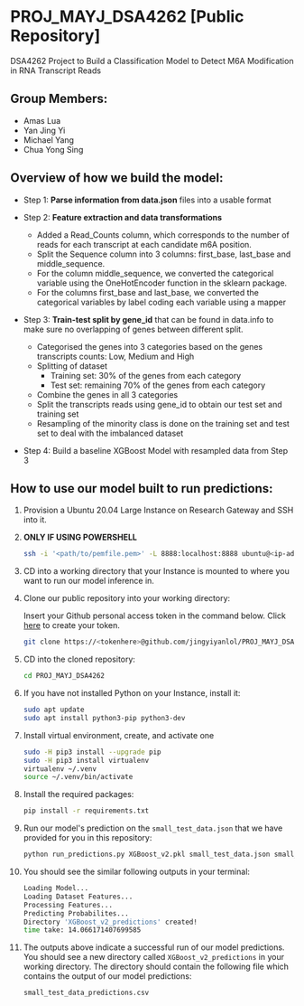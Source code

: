 # PROJ_MAYJ_DSA4262 [Public Repository]
DSA4262 Project to Build a Classification Model to Detect M6A Modification in RNA Transcript Reads

## Group Members:
- Amas Lua
- Yan Jing Yi
- Michael Yang
- Chua Yong Sing

## Overview of how we build the model:

- Step 1: **Parse information from data.json** files into a usable format

- Step 2: **Feature extraction and data transformations**
    - Added a Read_Counts column, which corresponds to the number of reads for each transcript at each candidate m6A position.
    - Split the Sequence column into 3 columns: first_base, last_base and middle_sequence.
    - For the column middle_sequence, we converted the categorical variable using the OneHotEncoder function in the sklearn package.
    - For the columns first_base and last_base, we converted the categorical variables by label coding each variable using a mapper

- Step 3: **Train-test split by gene_id** that can be found in data.info to make sure no overlapping of genes between different split.
    - Categorised the genes into 3 categories based on the genes transcripts counts: Low, Medium and High
    - Splitting of dataset
        - Training set: 30% of the genes from each category
        - Test set: remaining 70% of the genes from each category
    - Combine the genes in all 3 categories
    - Split the transcripts reads using gene_id to obtain our test set and training set
    - Resampling of the minority class is done on the training set and test set to deal with the imbalanced dataset

- Step 4: Build a baseline XGBoost Model with resampled data from Step 3

## How to use our model built to run predictions:
1. Provision a Ubuntu 20.04 Large Instance on Research Gateway and SSH into it.

2. **ONLY IF USING POWERSHELL**
   ```bash
   ssh -i '<path/to/pemfile.pem>' -L 8888:localhost:8888 ubuntu@<ip-address of Instance>
   ```

3. CD into a working directory that your Instance is mounted to where you want to run our model inference in.

4. Clone our public repository into your working directory:

   Insert your Github personal access token in the command below. Click [here](https://docs.github.com/en/authentication/keeping-your-account-and-data-secure/creating-a-personal-access-token) to create your token.
    ```bash
    git clone https://<tokenhere>@github.com/jingyiyanlol/PROJ_MAYJ_DSA4262.git
    ```
    
5. CD into the cloned repository:
    ```bash
    cd PROJ_MAYJ_DSA4262
    ```
    
6. If you have not installed Python on your Instance, install it:
    ```bash
    sudo apt update
    sudo apt install python3-pip python3-dev
    ```
    
7. Install virtual environment, create, and activate one
    ```bash
    sudo -H pip3 install --upgrade pip
    sudo -H pip3 install virtualenv
    virtualenv ~/.venv
    source ~/.venv/bin/activate
    ```
    
8. Install the required packages:
    ```bash
    pip install -r requirements.txt
    ```
    
9. Run our model's prediction on the `small_test_data.json` that we have provided for you in this repository:
    ```bash
    python run_predictions.py XGBoost_v2.pkl small_test_data.json small_test_data_predictions.csv
    ```
10. You should see the similar following outputs in your terminal:
    ```bash
    Loading Model...
    Loading Dataset Features...
    Processing Features...
    Predicting Probabilites...
    Directory 'XGBoost_v2_predictions' created!
    time take: 14.066171407699585
    ```
11. The outputs above indicate a successful run of our model predictions. You should see a new directory called `XGBoost_v2_predictions` in your working directory. The directory should contain the following file which contains the output of our model predictions:
    ```bash
    small_test_data_predictions.csv
    ```
